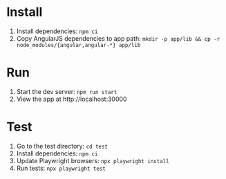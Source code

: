 # Install

1. Install dependencies: `npm ci`
2. Copy AngularJS dependencies to app path: `mkdir -p app/lib && cp -r node_modules/{angular,angular-*} app/lib`

# Run

1. Start the dev server: `npm run start`
2. View the app at http://localhost:30000

# Test

1. Go to the test directory: `cd test`
2. Install dependencies: `npm ci`
3. Update Playwright browsers: `npx playwright install`
3. Run tests: `npx playwright test`